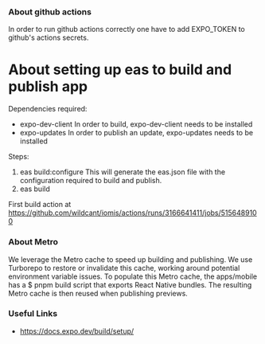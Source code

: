 ### About github actions

In order to run github actions correctly one have to add EXPO_TOKEN to github's
actions secrets.

# About setting up eas to build and publish app

Dependencies required:

- expo-dev-client
  In order to build, expo-dev-client needs to be installed
- expo-updates
  In order to publish an update, expo-updates needs to be installed

Steps:

1. eas build:configure
   This will generate the eas.json file with the configuration required to build and publish.
2. eas build

First build action at https://github.com/wildcant/iomis/actions/runs/3166641411/jobs/5156489100

### About Metro

We leverage the Metro cache to speed up building and publishing.
We use Turborepo to restore or invalidate this cache, working around potential
environment variable issues. To populate this Metro cache, the apps/mobile has
a $ pnpm build script that exports React Native bundles. The resulting Metro
cache is then reused when publishing previews.

### Useful Links

- https://docs.expo.dev/build/setup/

